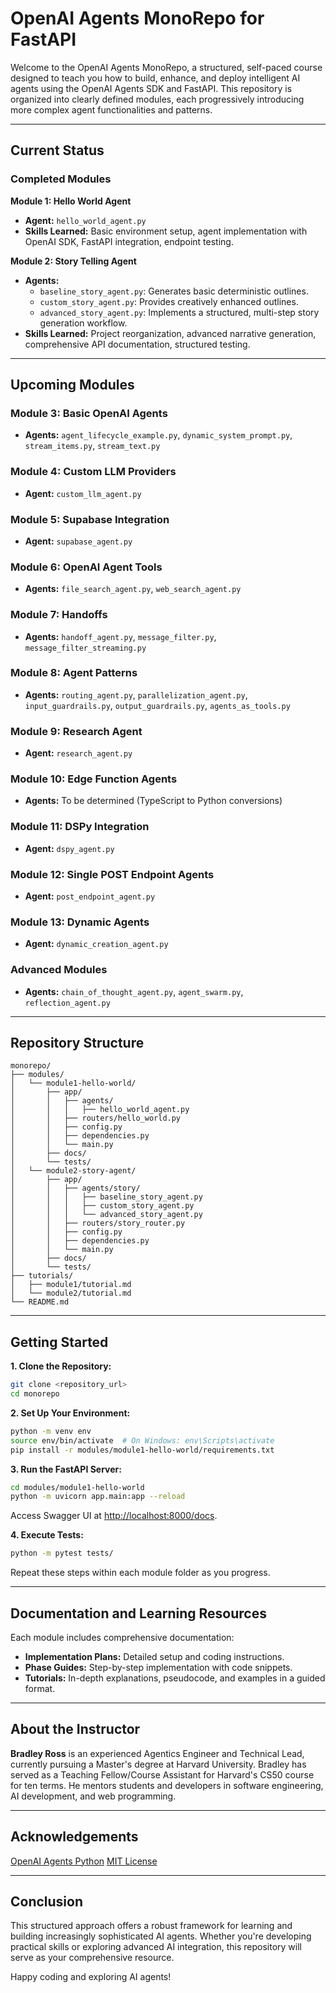 <!-- File: README.md -->

# OpenAI Agents MonoRepo for FastAPI

Welcome to the OpenAI Agents MonoRepo, a structured, self-paced course designed to teach you how to build, enhance, and deploy intelligent AI agents using the OpenAI Agents SDK and FastAPI. This repository is organized into clearly defined modules, each progressively introducing more complex agent functionalities and patterns.

---

## Current Status

### Completed Modules

**Module 1: Hello World Agent**
- **Agent:** `hello_world_agent.py`
- **Skills Learned:** Basic environment setup, agent implementation with OpenAI SDK, FastAPI integration, endpoint testing.

**Module 2: Story Telling Agent**
- **Agents:**
  - `baseline_story_agent.py`: Generates basic deterministic outlines.
  - `custom_story_agent.py`: Provides creatively enhanced outlines.
  - `advanced_story_agent.py`: Implements a structured, multi-step story generation workflow.
- **Skills Learned:** Project reorganization, advanced narrative generation, comprehensive API documentation, structured testing.

---

## Upcoming Modules

### Module 3: Basic OpenAI Agents
- **Agents:** `agent_lifecycle_example.py`, `dynamic_system_prompt.py`, `stream_items.py`, `stream_text.py`

### Module 4: Custom LLM Providers
- **Agent:** `custom_llm_agent.py`

### Module 5: Supabase Integration
- **Agent:** `supabase_agent.py`

### Module 6: OpenAI Agent Tools
- **Agents:** `file_search_agent.py`, `web_search_agent.py`

### Module 7: Handoffs
- **Agents:** `handoff_agent.py`, `message_filter.py`, `message_filter_streaming.py`

### Module 8: Agent Patterns
- **Agents:** `routing_agent.py`, `parallelization_agent.py`, `input_guardrails.py`, `output_guardrails.py`, `agents_as_tools.py`

### Module 9: Research Agent
- **Agent:** `research_agent.py`

### Module 10: Edge Function Agents
- **Agents:** To be determined (TypeScript to Python conversions)

### Module 11: DSPy Integration
- **Agent:** `dspy_agent.py`

### Module 12: Single POST Endpoint Agents
- **Agent:** `post_endpoint_agent.py`

### Module 13: Dynamic Agents
- **Agent:** `dynamic_creation_agent.py`

### Advanced Modules
- **Agents:** `chain_of_thought_agent.py`, `agent_swarm.py`, `reflection_agent.py`

---

## Repository Structure

```
monorepo/
├── modules/
│   └── module1-hello-world/
│       ├── app/
│       │   ├── agents/
│       │   │   ├── hello_world_agent.py
│       │   ├── routers/hello_world.py
│       │   ├── config.py
│       │   ├── dependencies.py
│       │   └── main.py
│       ├── docs/
│       └── tests/
│   └── module2-story-agent/
│       ├── app/
│       │   ├── agents/story/
│       │   │   ├── baseline_story_agent.py
│       │   │   ├── custom_story_agent.py
│       │   │   └── advanced_story_agent.py
│       │   ├── routers/story_router.py
│       │   ├── config.py
│       │   ├── dependencies.py
│       │   └── main.py
│       ├── docs/
│       └── tests/
├── tutorials/
│   ├── module1/tutorial.md
│   └── module2/tutorial.md
└── README.md
```

---

## Getting Started

**1. Clone the Repository:**
```bash
git clone <repository_url>
cd monorepo
```

**2. Set Up Your Environment:**
```bash
python -m venv env
source env/bin/activate  # On Windows: env\Scripts\activate
pip install -r modules/module1-hello-world/requirements.txt
```

**3. Run the FastAPI Server:**
```bash
cd modules/module1-hello-world
python -m uvicorn app.main:app --reload
```

Access Swagger UI at [http://localhost:8000/docs](http://localhost:8000/docs).

**4. Execute Tests:**
```bash
python -m pytest tests/
```

Repeat these steps within each module folder as you progress.

---

## Documentation and Learning Resources

Each module includes comprehensive documentation:
- **Implementation Plans:** Detailed setup and coding instructions.
- **Phase Guides:** Step-by-step implementation with code snippets.
- **Tutorials:** In-depth explanations, pseudocode, and examples in a guided format.

---

## About the Instructor

**Bradley Ross** is an experienced Agentics Engineer and Technical Lead, currently pursuing a Master's degree at Harvard University. Bradley has served as a Teaching Fellow/Course Assistant for Harvard's CS50 course for ten terms.  He mentors students and developers in software engineering, AI development, and web programming.

---

## Acknowledgements
[OpenAI Agents Python](https://github.com/openai/openai-agents-python) [MIT License](https://github.com/openai/openai-agents-python/blob/main/LICENSE)


---

## Conclusion

This structured approach offers a robust framework for learning and building increasingly sophisticated AI agents. Whether you're developing practical skills or exploring advanced AI integration, this repository will serve as your comprehensive resource.

Happy coding and exploring AI agents!


